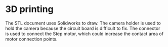 
# 3D printing
The STL document uses Solidworks to draw.
The camera holder is used to hold the camera because the circuit board is difficult to fix.
The connector is used to connect the Step motor, which could increase the contact area of motor connection points.
